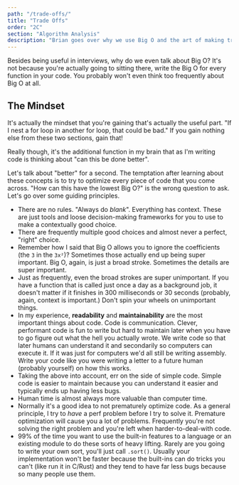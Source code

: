 ```yaml
---
path: "/trade-offs/"
title: "Trade Offs"
order: "2C"
section: "Algorithm Analysis"
description: "Brian goes over why we use Big O and the art of making trade offs"
---
```


Besides being useful in interviews, why do we even talk about Big O? It's not because you're actually going to sitting there, write the Big O for every function in your code. You probably won't even think too frequently about Big O at all.

## The Mindset

It's actually the mindset that you're gaining that's actually the useful part. "If I nest a for loop in another for loop, that could be bad." If you gain nothing else from these two sections, gain that!

Really though, it's the additional function in my brain that as I'm writing code is thinking about "can this be done better".

Let's talk about "better" for a second. The temptation after learning about these concepts is to try to optimize every piece of code that you come across. "How can this have the lowest Big O?" is the wrong question to ask. Let's go over some guiding principles.

- There are no rules. "Always do _blank_". Everything has context. These are just tools and loose decision-making frameworks for you to use to make a contextually good choice.
- There are frequently multiple good choices and almost never a perfect, "right" choice.
- Remember how I said that Big O allows you to ignore the coefficients (the `3` in the `3x²`)? Sometimes those actually end up being super important. Big O, again, is just a broad stroke. Sometimes the details are super important.
- Just as frequently, even the broad strokes are super unimportant. If you have a function that is called just once a day as a background job, it doesn't matter if it finishes in 300 milliseconds or 30 seconds (probably, again, context is important.) Don't spin your wheels on unimportant things.
- In my experience, **readability** and **maintainability** are the most important things about code. Code is communication. Clever, performant code is fun to write but hard to maintain later when you have to go figure out what the hell you actually wrote. We write code so that later humans can understand it and secondarily so computers can execute it. If it was just for computers we'd all still be writing assembly. Write your code like you were writing a letter to a future human (probably yourself) on how this works.
- Taking the above into account, err on the side of simple code. Simple code is easier to maintain because you can understand it easier and typically ends up having less bugs.
- Human time is almost always more valuable than computer time.
- Normally it's a good idea to not prematurely optimize code. As a general principle, I try to _have_ a perf problem before I try to solve it. Premature optimization will cause you a lot of problems. Frequently you're not solving the right problem and you're left when harder-to-deal-with code.
- 99% of the time you want to use the built-in features to a language or an existing module to do these sorts of heavy lifting. Rarely are you going to write your own sort, you'll just call `.sort()`. Usually your implementation won't be faster because the built-ins can do tricks you can't (like run it in C/Rust) and they tend to have far less bugs because so many people use them.
